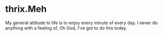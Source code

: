 # thrix.Meh
My general attitude to life is to enjoy every minute of every day. I never do anything with a feeling of, Oh God, I've got to do this today.
